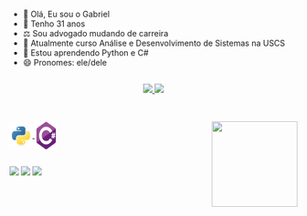 - 👋 Olá, Eu sou o Gabriel
- 👨 Tenho 31 anos
- ⚖️ Sou advogado mudando de carreira
- 🎒 Atualmente curso Análise e Desenvolvimento de Sistemas na USCS
- 🌱 Estou aprendendo Python e C#
- 😄 Pronomes: ele/dele

##

<div>
<div align="center">
<a href="https://github.com/bielbauer">
<img height="150em" src="https://github-readme-stats.vercel.app/api?username=bielbauer&show_icons=true&theme=dark&include_all_commits=true&count_private=true"/>
<img height="150em" src="https://github-readme-stats.vercel.app/api/top-langs/?username=bielbauer&layout=compact&langs_count=7&theme=dark"/>
</div>
  
  ##
  
<div>
<div style="display: inline_block"><br>
<img align="center" alt="Biel-Python" height="40" width="40" src="https://raw.githubusercontent.com/devicons/devicon/master/icons/python/python-original.svg">
<img align="center" alt="Biel-Csharp" height="50" width="40" src="https://raw.githubusercontent.com/devicons/devicon/master/icons/csharp/csharp-original.svg">
<img img align="right" src="https://i.picasion.com/pic92/011c40548faa8bac3cea6c5a79b81d62.gif" width="150" height="150" border="0"</a>
</div>
  
  ##
  
<div> 
<a href="https://instagram.com/aguiar.biel" target="_blank"><img src="https://img.shields.io/badge/-Instagram-%23E4405F?style=for-the-badge&logo=instagram&logoColor=white" target="_blank"></a>
<a href = "mailto:gab.aguiar@gmail.com"><img src="https://img.shields.io/badge/-Gmail-%23333?style=for-the-badge&logo=gmail&logoColor=white" target="_blank"></a>
<a href="https://www.linkedin.com/in/aguiarbatista" target="_blank"><img src="https://img.shields.io/badge/-LinkedIn-%230077B5?style=for-the-badge&logo=linkedin&logoColor=white" target="_blank"></a>
